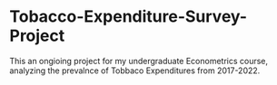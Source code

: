 # Tobacco-Expenditure-Survey-Project

This an ongioing project for my undergraduate Econometrics course, analyzing the prevalnce of Tobbaco Expenditures from 2017-2022.
